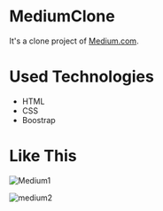 # MediumClone
It's a clone project of [Medium.com](https://www.medium.com/).

# Used Technologies

- HTML
- CSS
- Boostrap


# Like This 
![Medium1](https://user-images.githubusercontent.com/121195398/221412397-e66def5b-124d-4ac4-9fe1-ef9940c0050b.png)

![medium2](https://user-images.githubusercontent.com/121195398/221412409-d1053edb-8afa-4db3-bc84-cbc92ce3130c.png)
